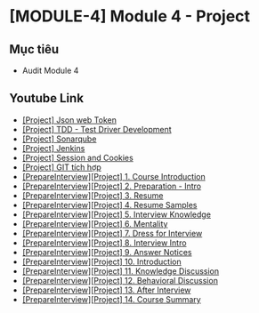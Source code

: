 # [MODULE-4] Module 4 - Project

## Mục tiêu

* Audit Module 4

## Youtube Link
* [[Project] Json web Token](https://www.youtube.com/watch?v=6VCjvbbR_SI&list=PL9yu4ScFhKGxiNwn4fS27U-XfGgMBOcy7&index=2&t=0s)
* [[Project] TDD - Test Driver Development](https://www.youtube.com/watch?v=4IYBDSdBPew&list=PL9yu4ScFhKGxiNwn4fS27U-XfGgMBOcy7&index=2)
* [[Project] Sonarqube](https://www.youtube.com/watch?v=lQYHakgIP9A&list=PL9yu4ScFhKGxiNwn4fS27U-XfGgMBOcy7&index=3)
* [[Project] Jenkins](https://www.youtube.com/watch?v=Sd3GYvOQ6Ag&list=PL9yu4ScFhKGxiNwn4fS27U-XfGgMBOcy7&index=4)
* [[Project] Session and Cookies](https://www.youtube.com/watch?v=ym4-rU9R6fM&list=PL9yu4ScFhKGxiNwn4fS27U-XfGgMBOcy7&index=5)
* [[Project] GIT tích hợp](https://www.youtube.com/watch?v=JrPXR2QcfRo&feature=youtu.be)
* [[PrepareInterview][Project] 1. Course Introduction](https://youtu.be/0pRrb7IJQvI)
* [[PrepareInterview][Project] 2. Preparation - Intro](https://youtu.be/OhE2f77YoXQ)
* [[PrepareInterview][Project] 3. Resume](https://youtu.be/YWoyiy42JIo)
* [[PrepareInterview][Project] 4. Resume Samples](https://youtu.be/jR5tL7RxI_E)
* [[PrepareInterview][Project] 5. Interview Knowledge](https://youtu.be/MJdu4xpHD04)
* [[PrepareInterview][Project] 6. Mentality](https://youtu.be/9mqSC2g9dsk)
* [[PrepareInterview][Project] 7. Dress for Interview](https://youtu.be/7vZC2c7rG9M)
* [[PrepareInterview][Project] 8. Interview Intro](https://youtu.be/wOoPAOSXs4s)
* [[PrepareInterview][Project] 9. Answer Notices](https://youtu.be/4EWLoS-7AS4)
* [[PrepareInterview][Project] 10. Introduction](https://youtu.be/1StRn7sCXr8)
* [[PrepareInterview][Project] 11. Knowledge Discussion](https://youtu.be/qR_WsfNBgY8)
* [[PrepareInterview][Project] 12. Behavioral Discussion](https://youtu.be/ZBoDTTRtvG4)
* [[PrepareInterview][Project] 13. After Interview](https://youtu.be/zr8YrYjdVGI)
* [[PrepareInterview][Project] 14. Course Summary](https://youtu.be/HR6CZ4KenDs)
